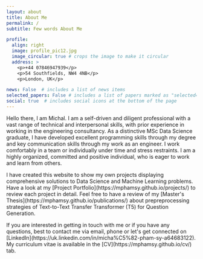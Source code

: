 ```yaml
---
layout: about
title: About Me
permalink: /
subtitle: Few words About Me

profile:
  align: right
  image: profile_pic12.jpg
  image_circular: true # crops the image to make it circular
  address: >
    <p>+44 07846947939</p>
    <p>54 Southfields, NW4 4NB</p>
    <p>London, UK</p>

news: False  # includes a list of news items
selected_papers: False # includes a list of papers marked as "selected={true}"
social: true  # includes social icons at the bottom of the page
---
```


<p class="text-justify"> Hello there, I am Michal. I am a self-driven and diligent professional with a vast range of technical and interpersonal skills, with prior experience in working in the engineering consultancy. As a distinctive MSc Data Science graduate, I have developed excellent programming skills through my degree and key communication skills through my work as an engineer. I work comfortably in a team or individually under time and stress restraints. I am a highly organized, committed and positive individual, who is eager to work and learn from others.</p>

<p class="text-justify"> I have created this website to show my own projects displaying comprehensive solutions to Data Science and Machine Learning problems. Have a look at my [Project Portfolio](https://mphamsy.github.io/projects/) to review each project in detail. Feel free to have a review of my [Master's Thesis](https://mphamsy.github.io/publications/) about prepreprocessing strategies of Text-to-Text Transfer Transformer (T5) for Question Generation.</p>

<p class="text-justify"> If you are interested in getting in touch with me or if you have any questions, best to contact me via email, phone or let's get connected on [LinkedIn](https://uk.linkedin.com/in/micha%C5%82-pham-sy-a64683122). My curriculum vitae is available in the [CV](https://mphamsy.github.io/cv/) tab.</p>
